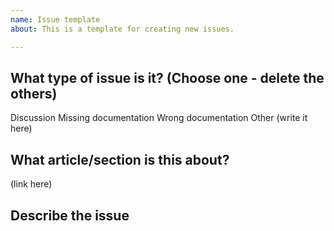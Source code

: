 ```yaml
---
name: Issue template
about: This is a template for creating new issues.

---
```


## What type of issue is it? (Choose one - delete the others)
Discussion
Missing documentation
Wrong documentation
Other (write it here)

## What article/section is this about? 
(link here)

## Describe the issue
